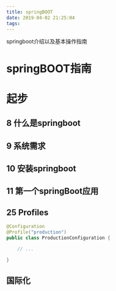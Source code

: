 ```yaml
---
title: springBOOT
date: 2019-04-02 21:25:04
tags:
---
```

springboot介绍以及基本操作指南
<!-- more -->
# springBOOT指南
# 起步
## 8 什么是springboot
## 9 系统需求
## 10 安装springboot
## 11 第一个springBoot应用
## 25 Profiles

```java
@Configuration
@Profile("production")
public class ProductionConfiguration {

	// ...

}

```
## 国际化